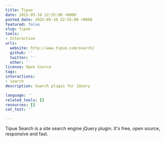 ```yaml
---
title: Tipue
date: 2015-05-16 22:55:00 +0000
posted_date: 2015-05-16 22:55:00 +0000
featured: false
slug: tipue
tools:
- Interaction
urls:
  website: http://www.tipue.com/search/
  github: ''
  twitter: ''
  other: ''
license: Open Source
tags:
interactions:
- search
description: Search plugin for jQuery

language: ''
related_tools: []
resources: []
cat_test: ''

---
```

Tipue Search is a site search engine jQuery plugin. It's free, open source, responsive and fast.
